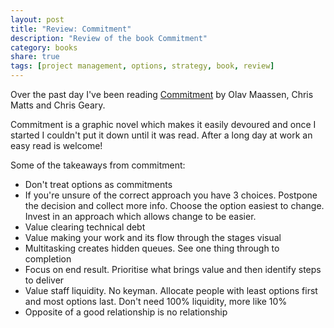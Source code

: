 ```yaml
---
layout: post
title: "Review: Commitment"
description: "Review of the book Commitment"
category: books 
share: true
tags: [project management, options, strategy, book, review]
---
```

Over the past day I've been reading [Commitment](http://www.amazon.co.uk/Commitment-Novel-about-Managing-Project/dp/9082056909) by Olav Maassen, Chris Matts and Chris Geary. 

Commitment is a graphic novel which makes it easily devoured and once I started I couldn't put it down until it was read. After a long day at work an easy read is welcome!

Some of the takeaways from commitment:

* Don't treat options as commitments
* If you're unsure of the correct approach you have 3 choices. Postpone the decision and collect more info. Choose the option easiest to change. Invest in an approach which allows change to be easier.
* Value clearing technical debt
* Value making your work and its flow through the stages visual
* Multitasking creates hidden queues. See one thing through to completion
* Focus on end result. Prioritise what brings value and then identify steps to deliver
* Value staff liquidity. No keyman. Allocate people with least options first and most options last. Don't need 100% liquidity, more like 10%
* Opposite of a good relationship is no relationship